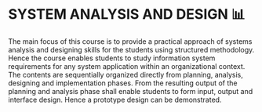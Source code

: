 # SYSTEM ANALYSIS AND DESIGN 📊

The main focus of this course is to provide a practical approach of systems analysis and designing skills for the students using structured methodology. Hence the course enables students to study information system requirements for any system application within an organizational context. The contents are sequentially organized directly from planning, analysis, designing and implementation phases. From the resulting output of the planning and analysis phase shall enable students to form input, output and interface design. Hence a prototype design can be demonstrated.
